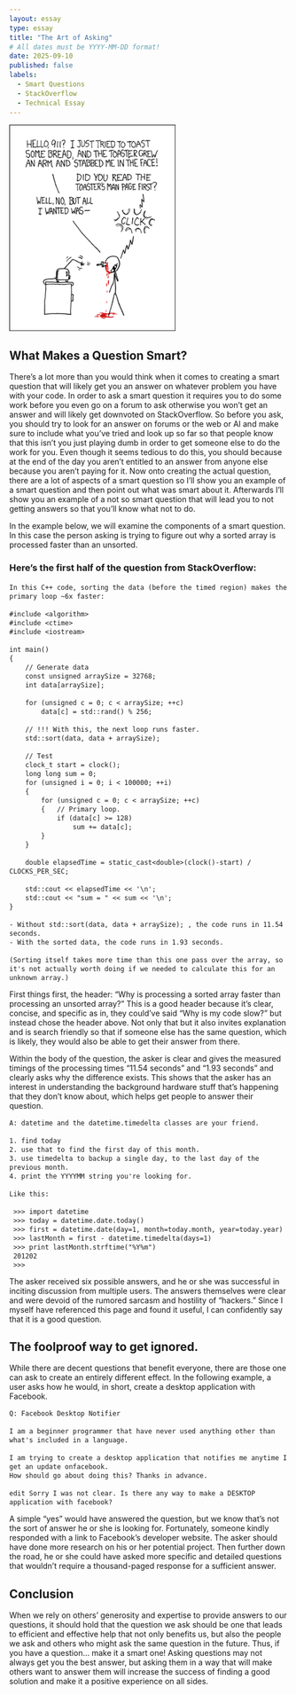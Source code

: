```yaml
---
layout: essay
type: essay
title: "The Art of Asking"
# All dates must be YYYY-MM-DD format!
date: 2025-09-10
published: false
labels:
  - Smart Questions
  - StackOverflow
  - Technical Essay
---
```


<img width="300px" class="rounded float-start pe-4" src="../img/smart-questions/rtfm.png">

## What Makes a Question Smart?

There’s a lot more than you would think when it comes to creating a smart question that will likely get you an answer on whatever problem you have with your code. In order to ask a smart question it requires you to do some work before you even go on a forum to ask otherwise you won’t get an answer and will likely get downvoted on StackOverflow. So before you ask, you should try to look for an answer on forums or the web or AI and make sure to include what you’ve tried and look up so far so that people know that this isn’t you just playing dumb in order to get someone else to do the work for you. Even though it seems tedious to do this, you should because at the end of the day you aren’t entitled to an answer from anyone else because you aren’t paying for it. Now onto creating the actual question, there are a lot of aspects of a smart question so I’ll show you an example of a smart question and then point out what was smart about it. Afterwards I’ll show you an example of a not so smart question that will lead you to not getting answers so that you’ll know what not to do.

In the example below, we will examine the components of a smart question. In this case the person asking is trying to figure out why a sorted array is processed faster than an unsorted. 

### Here’s the first half of the question from StackOverflow:

```
In this C++ code, sorting the data (before the timed region) makes the primary loop ~6x faster:

#include <algorithm>
#include <ctime>
#include <iostream>

int main()
{
    // Generate data
    const unsigned arraySize = 32768;
    int data[arraySize];

    for (unsigned c = 0; c < arraySize; ++c)
        data[c] = std::rand() % 256;

    // !!! With this, the next loop runs faster.
    std::sort(data, data + arraySize);

    // Test
    clock_t start = clock();
    long long sum = 0;
    for (unsigned i = 0; i < 100000; ++i)
    {
        for (unsigned c = 0; c < arraySize; ++c)
        {   // Primary loop.
            if (data[c] >= 128)
                sum += data[c];
        }
    }

    double elapsedTime = static_cast<double>(clock()-start) / CLOCKS_PER_SEC;

    std::cout << elapsedTime << '\n';
    std::cout << "sum = " << sum << '\n';
}

- Without std::sort(data, data + arraySize); , the code runs in 11.54 seconds.
- With the sorted data, the code runs in 1.93 seconds.

(Sorting itself takes more time than this one pass over the array, so it's not actually worth doing if we needed to calculate this for an unknown array.)
```

First things first, the header: “Why is processing a sorted array faster than processing an unsorted array?”
This is a good header because it’s clear, concise, and specific as in, they could’ve said “Why is my code slow?” but instead chose the header above. Not only that but it also invites explanation and is search friendly so that if someone else has the same question, which is likely, they would also be able to get their answer from there.

Within the body of the question, the asker is clear and gives the measured timings of the processing times “11.54 seconds” and “1.93 seconds” and clearly asks why the difference exists. This shows that the asker has an interest in understanding the background hardware stuff that’s happening that they don’t know about, which helps get people to answer their question. 

```
A: datetime and the datetime.timedelta classes are your friend.

1. find today
2. use that to find the first day of this month.
3. use timedelta to backup a single day, to the last day of the previous month.
4. print the YYYYMM string you're looking for.

Like this:

 >>> import datetime
 >>> today = datetime.date.today()
 >>> first = datetime.date(day=1, month=today.month, year=today.year)
 >>> lastMonth = first - datetime.timedelta(days=1)
 >>> print lastMonth.strftime("%Y%m")
 201202
 >>>

```
 
The asker received six possible answers, and he or she was successful in inciting discussion from multiple users. The answers themselves were clear and were devoid of the rumored sarcasm and hostility of “hackers.” Since I myself have referenced this page and found it useful, I can confidently say that it is a good question.

## The foolproof way to get ignored.

While there are decent questions that benefit everyone, there are those one can ask to create an entirely different effect. In the following example, a user asks how he would, in short, create a desktop application with Facebook.

```
Q: Facebook Desktop Notifier

I am a beginner programmer that have never used anything other than what's included in a language.

I am trying to create a desktop application that notifies me anytime I get an update onfacebook. 
How should go about doing this? Thanks in advance.

edit Sorry I was not clear. Is there any way to make a DESKTOP application with facebook?
```

A simple “yes” would have answered the question, but we know that’s not the sort of answer he or she is looking for. Fortunately, someone kindly responded with a link to Facebook’s developer website. The asker should have done more research on his or her potential project. Then further down the road, he or she could have asked more specific and detailed questions that wouldn’t require a thousand-paged response for a sufficient answer.

## Conclusion

When we rely on others’ generosity and expertise to provide answers to our questions, it should hold that the question we ask should be one that leads to efficient and effective help that not only benefits us, but also the people we ask and others who might ask the same question in the future. Thus, if you have a question… make it a smart one! Asking questions may not always get you the best answer, but asking them in a way that will make others want to answer them will increase the success of finding a good solution and make it a positive experience on all sides.
